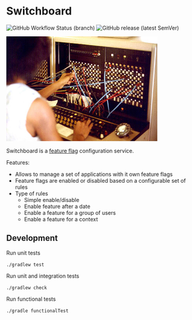 # Switchboard

![GitHub Workflow Status (branch)](https://img.shields.io/github/workflow/status/telegraph/switchboard/Continuous%20Integration/1.x.x)
![GitHub release (latest SemVer)](https://img.shields.io/github/v/release/telegraph/switchboard?sort=semver)

![Switchboard photo by Joseph A. Carr](/media/switchboard.jpg "Switchboard photo by Joseph A. Carr")

Switchboard is a [feature flag](https://martinfowler.com/articles/feature-toggles.html) configuration service.

Features:
- Allows to manage a set of applications with it own feature flags
- Feature flags are enabled or disabled based on a configurable set of rules
- Type of rules
  - Simple enable/disable
  - Enable feature after a date
  - Enable a feature for a group of users
  - Enable a feature for a context

## Development

Run unit tests

```shell script
./gradlew test
```

Run unit and integration tests

```shell script
./gradlew check
```

Run functional tests

```shell script
./gradle functionalTest
```
